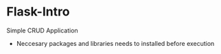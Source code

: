 # Flask-Intro
Simple CRUD Application <br>
- Neccesary packages and libraries needs to installed before execution 
